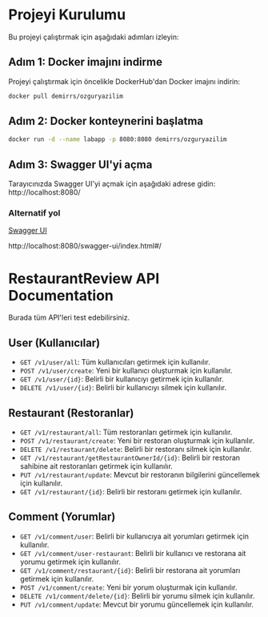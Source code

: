 # Projeyi Kurulumu

Bu projeyi çalıştırmak için aşağıdaki adımları izleyin:

## Adım 1: Docker imajını indirme

Projeyi çalıştırmak için öncelikle DockerHub'dan Docker imajını indirin:

```bash
docker pull demirrs/ozguryazilim
````
## Adım 2: Docker konteynerini başlatma
```bash
docker run -d --name labapp -p 8080:8080 demirrs/ozguryazilim
````
## Adım 3: Swagger UI'yi açma
Tarayıcınızda Swagger UI'yi açmak için aşağıdaki adrese gidin:
http://localhost:8080/

### Alternatif yol 
[Swagger UI](http://localhost:8080/swagger-ui/index.html#/)

http://localhost:8080/swagger-ui/index.html#/

# RestaurantReview API Documentation

Burada tüm API'leri test edebilirsiniz.
## User (Kullanıcılar)

- `GET /v1/user/all`: Tüm kullanıcıları getirmek için kullanılır.
- `POST /v1/user/create`: Yeni bir kullanıcı oluşturmak için kullanılır.
- `GET /v1/user/{id}`: Belirli bir kullanıcıyı getirmek için kullanılır.
- `DELETE /v1/user/{id}`: Belirli bir kullanıcıyı silmek için kullanılır.

## Restaurant (Restoranlar)

- `GET /v1/restaurant/all`: Tüm restoranları getirmek için kullanılır.
- `POST /v1/restaurant/create`: Yeni bir restoran oluşturmak için kullanılır.
- `DELETE /v1/restaurant/delete`: Belirli bir restoranı silmek için kullanılır.
- `GET /v1/restaurant/getRestaurantOwnerId/{id}`: Belirli bir restoran sahibine ait restoranları getirmek için kullanılır.
- `PUT /v1/restaurant/update`: Mevcut bir restoranın bilgilerini güncellemek için kullanılır.
- `GET /v1/restaurant/{id}`: Belirli bir restoranı getirmek için kullanılır.

## Comment (Yorumlar)

- `GET /v1/comment/user`: Belirli bir kullanıcıya ait yorumları getirmek için kullanılır.
- `GET /v1/comment/user-restaurant`: Belirli bir kullanıcı ve restorana ait yorumu getirmek için kullanılır.
- `GET /v1/comment/restaurant/{id}`: Belirli bir restorana ait yorumları getirmek için kullanılır.
- `POST /v1/comment/create`: Yeni bir yorum oluşturmak için kullanılır.
- `DELETE /v1/comment/delete/{id}`: Belirli bir yorumu silmek için kullanılır.
- `PUT /v1/comment/update`: Mevcut bir yorumu güncellemek için kullanılır.
